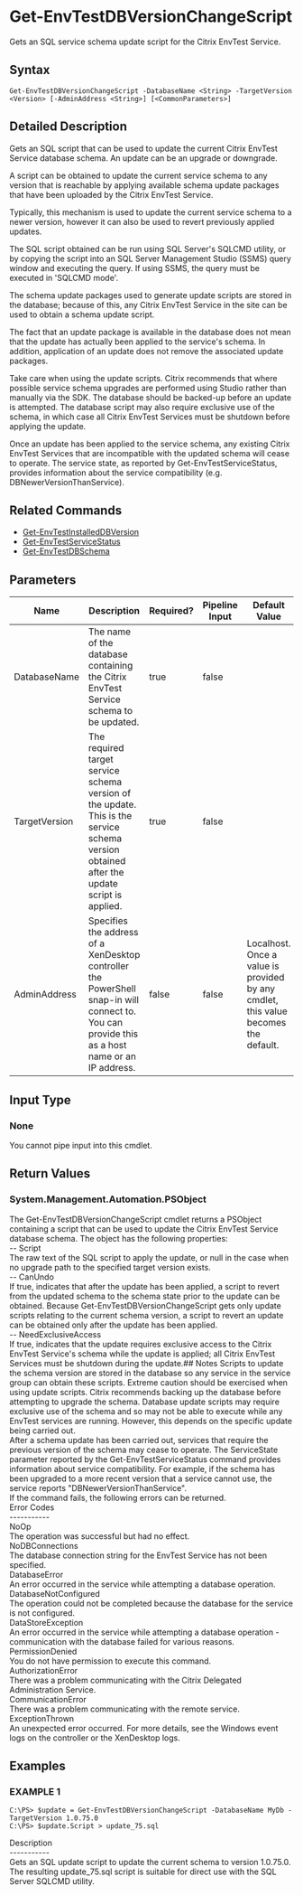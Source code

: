 ﻿# Get-EnvTestDBVersionChangeScript

   Gets an SQL service schema update script for the Citrix EnvTest Service.

## Syntax
```
Get-EnvTestDBVersionChangeScript -DatabaseName <String> -TargetVersion <Version> [-AdminAddress <String>] [<CommonParameters>]
```

## Detailed Description
   Gets an SQL script that can be used to update the current Citrix EnvTest Service database schema. An update can be an upgrade or downgrade.

A script can be obtained to update the current service schema to any version that is reachable by applying available schema update packages that have been uploaded by the Citrix EnvTest Service.

Typically, this mechanism is used to update the current service schema to a newer version, however it can also be used to revert previously applied updates.

The SQL script obtained can be run using SQL Server's SQLCMD utility, or by copying the script into an SQL Server Management Studio (SSMS) query window and executing the query. If using SSMS, the query must be executed in 'SQLCMD mode'.

The schema update packages used to generate update scripts are stored in the database; because of this, any Citrix EnvTest Service in the site can be used to obtain a schema update script.

The fact that an update package is available in the database does not mean that the update has actually been applied to the service's schema. In addition, application of an update does not remove the associated update packages.

Take care when using the update scripts. Citrix recommends that where possible service schema upgrades are performed using Studio rather than manually via the SDK. The database should be backed-up before an update is attempted. The database script may also require exclusive use of the schema, in which case all Citrix EnvTest Services must be shutdown before applying the update.

Once an update has been applied to the service schema, any existing Citrix EnvTest Services that are incompatible with the updated schema will cease to operate. The service state, as reported by Get-EnvTestServiceStatus, provides information about the service compatibility (e.g. DBNewerVersionThanService).

## Related Commands
  * [Get-EnvTestInstalledDBVersion](Get-EnvTestInstalledDBVersion.html)
  * [Get-EnvTestServiceStatus](Get-EnvTestServiceStatus.html)
  * [Get-EnvTestDBSchema](Get-EnvTestDBSchema.html)
## Parameters

| Name   | Description | Required? | Pipeline Input | Default Value |
| --- | --- | --- | --- | --- |
| DatabaseName | The name of the database containing the Citrix EnvTest Service schema to be updated. | true | false |  |
| TargetVersion | The required target service schema version of the update. This is the service schema version obtained after the update script is applied. | true | false |  |
| AdminAddress | Specifies the address of a XenDesktop controller the PowerShell snap-in will connect to. You can provide this as a host name or an IP address. | false | false | Localhost. Once a value is provided by any cmdlet, this value becomes the default. |

## Input Type
### None
   You cannot pipe input into this cmdlet.
## Return Values
### System.Management.Automation.PSObject
   The Get-EnvTestDBVersionChangeScript cmdlet returns a PSObject containing a script that can be used to update the Citrix EnvTest Service database schema. The object has the following properties:<br>-- Script<br>The raw text of the SQL script to apply the update, or null in the case when no upgrade path to the specified target version exists.<br>-- CanUndo<br>If true, indicates that after the update has been applied, a script to revert from the updated schema to the schema state prior to the update can be obtained. Because Get-EnvTestDBVersionChangeScript gets only update scripts relating to the current schema version, a script to revert an update can be obtained only after the update has been applied.<br>-- NeedExclusiveAccess<br>If true, indicates that the update requires exclusive access to the Citrix EnvTest Service's schema while the update is applied; all Citrix EnvTest Services must be shutdown during the update.## Notes
   Scripts to update the schema version are stored in the database so any service in the service group can obtain these scripts. Extreme caution should be exercised when using update scripts. Citrix recommends backing up the database before attempting to upgrade the schema.  Database update scripts may require exclusive use of the schema and so may not be able to execute while any EnvTest services are running.  However, this depends on the specific update being carried out.<br>    After a schema update has been carried out, services that require the previous version of the schema may cease to operate.  The ServiceState parameter reported by the Get-EnvTestServiceStatus command provides information about service compatibility.  For example, if the schema has been upgraded to a more recent version that a service cannot use, the service reports "DBNewerVersionThanService".<br>    If the command fails, the following errors can be returned.<br>    Error Codes<br>    -----------<br>    NoOp<br>        The operation was successful but had no effect.<br>    NoDBConnections<br>        The database connection string for the EnvTest Service has not been specified.<br>    DatabaseError<br>        An error occurred in the service while attempting a database operation.<br>    DatabaseNotConfigured<br>        The operation could not be completed because the database for the service is not configured.<br>    DataStoreException<br>        An error occurred in the service while attempting a database operation - communication with the database failed for various reasons.<br>    PermissionDenied<br>        You do not have permission to execute this command.<br>    AuthorizationError<br>        There was a problem communicating with the Citrix Delegated Administration Service.<br>    CommunicationError<br>        There was a problem communicating with the remote service.<br>    ExceptionThrown<br>        An unexpected error occurred.  For more details, see the Windows event logs on the controller or the XenDesktop logs.
## Examples

### EXAMPLE 1
```
C:\PS> $update = Get-EnvTestDBVersionChangeScript -DatabaseName MyDb -TargetVersion 1.0.75.0
C:\PS> $update.Script > update_75.sql
```
   Description<br>-----------<br>Gets an SQL update script to update the current schema to version 1.0.75.0. The resulting update_75.sql script is suitable for direct use with the SQL Server SQLCMD utility.
